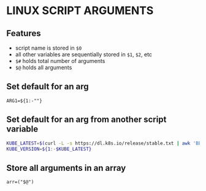 # LINUX SCRIPT ARGUMENTS

## Features
- script name is stored in `$0`
- all other variables are sequentially stored in `$1`, `$2`, etc
- `$#` holds total number of arguments
- `$@` holds all arguments

## Set default for an arg

`ARG1=${1:-""}`

## Set default for an arg from another script variable
```bash
KUBE_LATEST=$(curl -L -s https://dl.k8s.io/release/stable.txt | awk 'BEGIN { FS="." } { printf "%s.%s", $1, $2 }')
KUBE_VERSION=${1:-$KUBE_LATEST}
```

## Store all arguments in an array
`arr=("$@")`